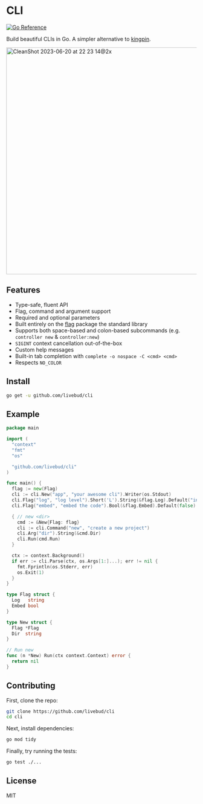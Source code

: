 # CLI

[![Go Reference](https://pkg.go.dev/badge/github.com/livebud/cli.svg)](https://pkg.go.dev/github.com/livebud/cli)

Build beautiful CLIs in Go. A simpler alternative to [kingpin](https://github.com/alecthomas/kingpin).

<img width="601" alt="CleanShot 2023-06-20 at 22 23 14@2x" src="https://github.com/livebud/cli/assets/170299/f29b7f43-ff1a-445e-9642-af300742ae4f">

## Features

- Type-safe, fluent API
- Flag, command and argument support
- Required and optional parameters
- Built entirely on the [flag](https://pkg.go.dev/flag) package the standard library
- Supports both space-based and colon-based subcommands (e.g. `controller new` & `controller:new`)
- `SIGINT` context cancellation out-of-the-box
- Custom help messages
- Built-in tab completion with `complete -o nospace -C <cmd> <cmd>`
- Respects `NO_COLOR`

## Install

```sh
go get -u github.com/livebud/cli
```

## Example

```go
package main

import (
  "context"
  "fmt"
  "os"

  "github.com/livebud/cli"
)

func main() {
  flag := new(Flag)
  cli := cli.New("app", "your awesome cli").Writer(os.Stdout)
  cli.Flag("log", "log level").Short('L').String(&flag.Log).Default("info")
  cli.Flag("embed", "embed the code").Bool(&flag.Embed).Default(false)

  { // new <dir>
    cmd := &New{Flag: flag}
    cli := cli.Command("new", "create a new project")
    cli.Arg("dir").String(&cmd.Dir)
    cli.Run(cmd.Run)
  }

  ctx := context.Background()
  if err := cli.Parse(ctx, os.Args[1:]...); err != nil {
    fmt.Fprintln(os.Stderr, err)
    os.Exit(1)
  }
}

type Flag struct {
  Log   string
  Embed bool
}

type New struct {
  Flag *Flag
  Dir  string
}

// Run new
func (n *New) Run(ctx context.Context) error {
  return nil
}
```

## Contributing

First, clone the repo:

```sh
git clone https://github.com/livebud/cli
cd cli
```

Next, install dependencies:

```sh
go mod tidy
```

Finally, try running the tests:

```sh
go test ./...
```

## License

MIT
